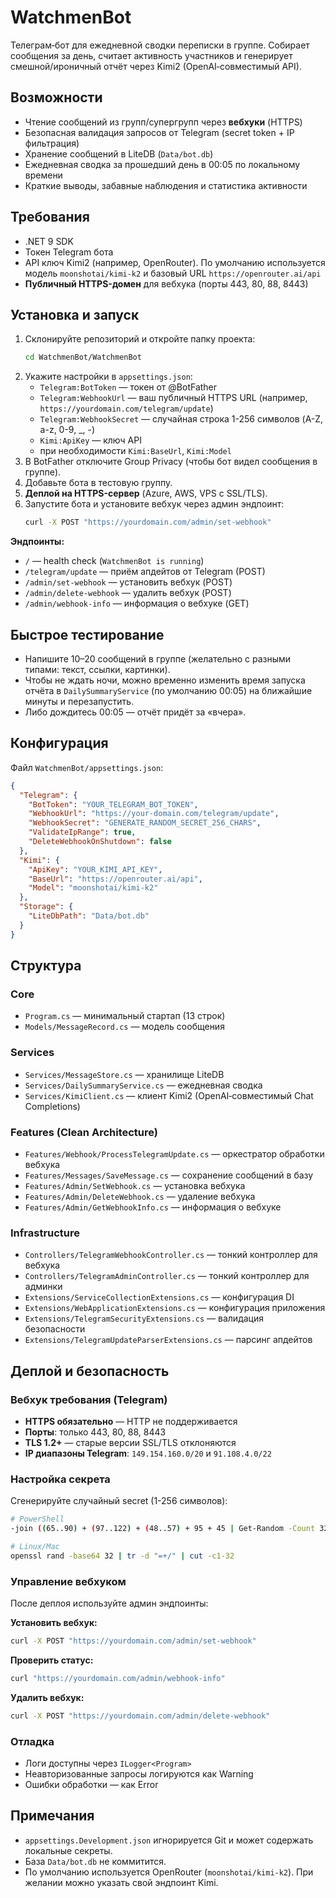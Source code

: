 # WatchmenBot

Телеграм‑бот для ежедневной сводки переписки в группе. Собирает сообщения за день, считает активность участников и генерирует смешной/ироничный отчёт через Kimi2 (OpenAI‑совместимый API).

## Возможности
- Чтение сообщений из групп/супергрупп через **вебхуки** (HTTPS)
- Безопасная валидация запросов от Telegram (secret token + IP фильтрация)
- Хранение сообщений в LiteDB (`Data/bot.db`)
- Ежедневная сводка за прошедший день в 00:05 по локальному времени
- Краткие выводы, забавные наблюдения и статистика активности

## Требования
- .NET 9 SDK
- Токен Telegram бота
- API ключ Kimi2 (например, OpenRouter). По умолчанию используется модель `moonshotai/kimi-k2` и базовый URL `https://openrouter.ai/api`
- **Публичный HTTPS-домен** для вебхука (порты 443, 80, 88, 8443)

## Установка и запуск
1. Склонируйте репозиторий и откройте папку проекта:
   ```bash
   cd WatchmenBot/WatchmenBot
   ```
2. Укажите настройки в `appsettings.json`:
   - `Telegram:BotToken` — токен от @BotFather
   - `Telegram:WebhookUrl` — ваш публичный HTTPS URL (например, `https://yourdomain.com/telegram/update`)
   - `Telegram:WebhookSecret` — случайная строка 1-256 символов (A-Z, a-z, 0-9, _, -)
   - `Kimi:ApiKey` — ключ API
   - при необходимости `Kimi:BaseUrl`, `Kimi:Model`
3. В BotFather отключите Group Privacy (чтобы бот видел сообщения в группе).
4. Добавьте бота в тестовую группу.
5. **Деплой на HTTPS-сервер** (Azure, AWS, VPS с SSL/TLS).
6. Запустите бота и установите вебхук через админ эндпоинт:
   ```bash
   curl -X POST "https://yourdomain.com/admin/set-webhook"
   ```

**Эндпоинты:**
- `/` — health check (`WatchmenBot is running`)
- `/telegram/update` — приём апдейтов от Telegram (POST)
- `/admin/set-webhook` — установить вебхук (POST)
- `/admin/delete-webhook` — удалить вебхук (POST)
- `/admin/webhook-info` — информация о вебхуке (GET)

## Быстрое тестирование
- Напишите 10–20 сообщений в группе (желательно с разными типами: текст, ссылки, картинки).
- Чтобы не ждать ночи, можно временно изменить время запуска отчёта в `DailySummaryService` (по умолчанию 00:05) на ближайшие минуты и перезапустить.
- Либо дождитесь 00:05 — отчёт придёт за «вчера».

## Конфигурация
Файл `WatchmenBot/appsettings.json`:
```json
{
  "Telegram": {
    "BotToken": "YOUR_TELEGRAM_BOT_TOKEN",
    "WebhookUrl": "https://your-domain.com/telegram/update",
    "WebhookSecret": "GENERATE_RANDOM_SECRET_256_CHARS",
    "ValidateIpRange": true,
    "DeleteWebhookOnShutdown": false
  },
  "Kimi": {
    "ApiKey": "YOUR_KIMI_API_KEY",
    "BaseUrl": "https://openrouter.ai/api",
    "Model": "moonshotai/kimi-k2"
  },
  "Storage": {
    "LiteDbPath": "Data/bot.db"
  }
}
```

## Структура

### Core
- `Program.cs` — минимальный стартап (13 строк)
- `Models/MessageRecord.cs` — модель сообщения

### Services
- `Services/MessageStore.cs` — хранилище LiteDB
- `Services/DailySummaryService.cs` — ежедневная сводка
- `Services/KimiClient.cs` — клиент Kimi2 (OpenAI‑совместимый Chat Completions)

### Features (Clean Architecture)
- `Features/Webhook/ProcessTelegramUpdate.cs` — оркестратор обработки вебхука
- `Features/Messages/SaveMessage.cs` — сохранение сообщений в базу
- `Features/Admin/SetWebhook.cs` — установка вебхука
- `Features/Admin/DeleteWebhook.cs` — удаление вебхука  
- `Features/Admin/GetWebhookInfo.cs` — информация о вебхуке

### Infrastructure
- `Controllers/TelegramWebhookController.cs` — тонкий контроллер для вебхука
- `Controllers/TelegramAdminController.cs` — тонкий контроллер для админки
- `Extensions/ServiceCollectionExtensions.cs` — конфигурация DI
- `Extensions/WebApplicationExtensions.cs` — конфигурация приложения
- `Extensions/TelegramSecurityExtensions.cs` — валидация безопасности
- `Extensions/TelegramUpdateParserExtensions.cs` — парсинг апдейтов

## Деплой и безопасность

### Вебхук требования (Telegram)
- **HTTPS обязательно** — HTTP не поддерживается
- **Порты**: только 443, 80, 88, 8443
- **TLS 1.2+** — старые версии SSL/TLS отклоняются
- **IP диапазоны Telegram**: `149.154.160.0/20` и `91.108.4.0/22`

### Настройка секрета
Сгенерируйте случайный secret (1-256 символов):
```bash
# PowerShell
-join ((65..90) + (97..122) + (48..57) + 95 + 45 | Get-Random -Count 32 | % {[char]$_})

# Linux/Mac
openssl rand -base64 32 | tr -d "=+/" | cut -c1-32
```

### Управление вебхуком
После деплоя используйте админ эндпоинты:

**Установить вебхук:**
```bash
curl -X POST "https://yourdomain.com/admin/set-webhook"
```

**Проверить статус:**
```bash
curl "https://yourdomain.com/admin/webhook-info"
```

**Удалить вебхук:**
```bash
curl -X POST "https://yourdomain.com/admin/delete-webhook"
```

### Отладка
- Логи доступны через `ILogger<Program>`
- Неавторизованные запросы логируются как Warning
- Ошибки обработки — как Error

## Примечания
- `appsettings.Development.json` игнорируется Git и может содержать локальные секреты.
- База `Data/bot.db` не коммитится.
- По умолчанию используется OpenRouter (`moonshotai/kimi-k2`). При желании можно указать свой эндпоинт Kimi. 